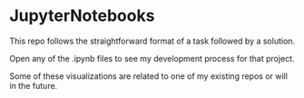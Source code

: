# JupyterNotebooks
This repo follows the straightforward format of a task followed by a solution.

Open any of the .ipynb files to see my development process for that project.

Some of these visualizations are related to one of my existing repos or will in the future.
